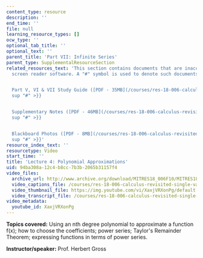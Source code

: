 ```yaml
---
content_type: resource
description: ''
end_time: ''
file: null
learning_resource_types: []
ocw_type: ''
optional_tab_title: ''
optional_text: ''
parent_title: 'Part VII: Infinite Series'
parent_type: SupplementalResourceSection
related_resources_text: 'This section contains documents that are inaccessible to
  screen reader software. A "#" symbol is used to denote such documents.


  Part V, VI & VII Study Guide ([PDF - 35MB](/courses/res-18-006-calculus-revisited-single-variable-calculus-fall-2010/resources/mitres_18_006_study_5_6_7)){{<
  sup "#" >}}


  Supplementary Notes ([PDF - 46MB](/courses/res-18-006-calculus-revisited-single-variable-calculus-fall-2010/resources/mitres_18_006_supp_notes-1)){{<
  sup "#" >}}


  Blackboard Photos ([PDF - 8MB](/courses/res-18-006-calculus-revisited-single-variable-calculus-fall-2010/resources/mitres_18_006_blackboard-1)){{<
  sup "#" >}}'
resource_index_text: ''
resourcetype: Video
start_time: ''
title: 'Lecture 4: Polynomial Approximations'
uid: 94ba308a-12c4-b8cc-7b3b-2065b31157f4
video_files:
  archive_url: http://www.archive.org/download/MITRES18_006F10/MITRES18_006F10_26_0704_300k.mp4
  video_captions_file: /courses/res-18-006-calculus-revisited-single-variable-calculus-fall-2010/3d610926c14a51bb8872e6677b49b481_XaxjVRXonPg.vtt
  video_thumbnail_file: https://img.youtube.com/vi/XaxjVRXonPg/default.jpg
  video_transcript_file: /courses/res-18-006-calculus-revisited-single-variable-calculus-fall-2010/89150ddc171504e41d7589bbcfec8ab9_XaxjVRXonPg.pdf
video_metadata:
  youtube_id: XaxjVRXonPg
---
```


**Topics covered:** Using an nth degree polynomial to approximate a function f(x); how to choose the coefficients; power series; Taylor's Remainder Theorem; expressing functions in terms of power series.

**Instructor/speaker:** Prof. Herbert Gross



